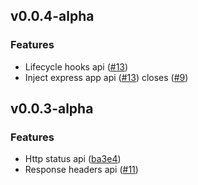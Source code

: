 ## v0.0.4-alpha

### Features

- Lifecycle hooks api ([#13](https://github.com/msabo1/expressts/pull/13))
- Inject express app api ([#13](https://github.com/msabo1/expressts/pull/13)) closes ([#9](https://github.com/msabo1/expressts/issues/9))

## v0.0.3-alpha

### Features

- Http status api ([ba3e4](https://github.com/msabo1/expressts/commit/ba3e41fd3894f0a5d4e190f8b43f044a1caacd82))
- Response headers api ([#11](https://github.com/msabo1/expressts/pull/11))
